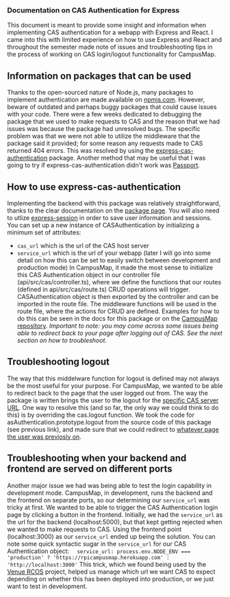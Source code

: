 ### Documentation on CAS Authentication for Express
This document is meant to provide some insight and information when implementing CAS authentication for a webapp with Express and React. I came into this with limited experience on how to use Express and React and throughout the semester made note of issues and troubleshooting tips in the process of working on CAS login/logout functionality for CampusMap.

## Information on packages that can be used
Thanks to the open-sourced nature of Node.js, many packages to implement authentication are made available on [npmjs.com](npmjs.com). However, beware of outdated and perhaps buggy packages that could cause issues with your code. There were a few weeks dedicated to debugging the package that we used to make requests to CAS and the reason that we had issues was because the package had unresolved bugs. The specific problem was that we were not able to utilize the middleware that the package said it provided; for some reason any requests made to CAS returned 404 errors. This was resolved by using the [express-cas-authentication](https://www.npmjs.com/package/express-cas-authentication) package.
Another method that may be useful that I was going to try if express-cas-authentication didn't work was [Passport](http://www.passportjs.org/).

## How to use express-cas-authentication
Implementing the backend with this package was relatively straightforward, thanks to the clear documentation on the [package page](https://www.npmjs.com/package/express-cas-authentication). You will also need to utlize [express-session](https://www.npmjs.com/package/express-session) in order to save user information and sessions.
You can set up a new instance of CASAuthentication by initializing a minimum set of attributes:
* `cas_url` which is the url of the CAS host server
* `service_url` which is the url of your webapp (later I will go into some detail on how this can be set to easily switch between development and production mode)
In CampusMap, it made the most sense to initialize this CAS Authentication object in our controller file (api/src/cas/controller.ts), where we define the functions that our routes (defined in api/src/cas/route.ts) CRUD operations will trigger. CASAuthentication object is then exported by the controller and can be imported in the route file.
The middleware functions will be used in the route file, where the actions for CRUD are defined. Examples for how to do this can be seen  in the docs for this package or on the [CampusMap repository](https://github.com/gaskij/rpicampusmap/blob/master/api/src/cas/route.ts). 
_Important to note: you may come across some issues being able to redirect back to your page after logging out of CAS. See the next section on how to troubleshoot._

## Troubleshooting logout
The way that this middelware function for logout is defined may not always be the most useful for your purpose. For CampusMap, we wanted to be able to redirect back to the page that the user logged out from. The way the package is written brings the user to the logout for the [specific CAS server URL](https://github.com/BigDaddyXu/cas-authentication/blob/e4016ccc38910b54e3ecab74d3ebc0b63c9daa1e/index.js#L285). One way to resolve this (and so far, the only way we could think to do this) is by overriding the cas.logout function. We took the code for asAuthentication.prototype.logout from the source code of this package (see previous link), and made sure that we could redirect to [whatever page the user was previosly on](https://github.com/gaskij/rpicampusmap/blob/6a98f49f6d3f63d022fcd54fc8af312947ee5d94/api/src/cas/controller.ts#L28).

## Troubleshooting when your backend and frontend are served on different ports
Another major issue we had was being able to test the login capability in development mode. CampusMap, in development, runs the backend and the frontend on separate ports, so our determining our `service_url` was tricky at first. We wanted to be able to trigger the CAS Authentication login page by clicking a button in the frontend. Initially, we had the `service_url` as the url for the backend (localhost:5000), but that kept getting rejected when we wanted to make requests to CAS. Using the frontend point (localhost:3000) as our `service_url` ended up being the solution.
You can note some quick syntactic sugar in the `service_url` for our CAS Authentication object:
``  service_url: process.env.NODE_ENV === 'production' ? 'https://rpicampusmap.herokuapp.com' : 'http://localhost:3000'``
This trick, which we found being used by the [Venue RCOS](https://github.com/rcos/venue2) project, helped us manage which url we want CAS to expect depending on whether this has been deployed into production, or we just want to test in development.
